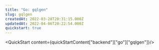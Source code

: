 ```yaml
---
title: "Go: gqlgen"
slug: gqlgen
createdAt: 2022-03-28T20:31:15.000Z
updatedAt: 2022-04-06T20:22:54.000Z
quickstart: true
---
```


<QuickStart content={quickStartContent["backend"]["go"]["gqlgen"]}/>
